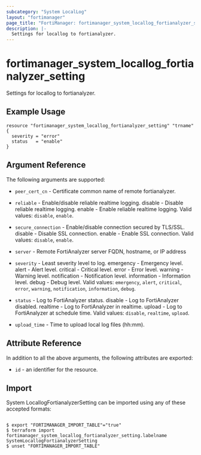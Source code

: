 ```yaml
---
subcategory: "System LocalLog"
layout: "fortimanager"
page_title: "FortiManager: fortimanager_system_locallog_fortianalyzer_setting"
description: |-
  Settings for locallog to fortianalyzer.
---
```


# fortimanager_system_locallog_fortianalyzer_setting
Settings for locallog to fortianalyzer.

## Example Usage

```hcl
resource "fortimanager_system_locallog_fortianalyzer_setting" "trname" {
  severity = "error"
  status   = "enable"
}
```

## Argument Reference


The following arguments are supported:


* `peer_cert_cn` - Certificate common name of remote fortianalyzer.
* `reliable` - Enable/disable reliable realtime logging. disable - Disable reliable realtime logging. enable - Enable reliable realtime logging. Valid values: `disable`, `enable`.

* `secure_connection` - Enable/disable connection secured by TLS/SSL. disable - Disable SSL connection. enable - Enable SSL connection. Valid values: `disable`, `enable`.

* `server` - Remote FortiAnalyzer server FQDN, hostname, or IP address
* `severity` - Least severity level to log. emergency - Emergency level. alert - Alert level. critical - Critical level. error - Error level. warning - Warning level. notification - Notification level. information - Information level. debug - Debug level. Valid values: `emergency`, `alert`, `critical`, `error`, `warning`, `notification`, `information`, `debug`.

* `status` - Log to FortiAnalyzer status. disable - Log to FortiAnalyzer disabled. realtime - Log to FortiAnalyzer in realtime. upload - Log to FortiAnalyzer at schedule time. Valid values: `disable`, `realtime`, `upload`.

* `upload_time` - Time to upload local log files (hh:mm).


## Attribute Reference

In addition to all the above arguments, the following attributes are exported:
* `id` - an identifier for the resource.

## Import

System LocallogFortianalyzerSetting can be imported using any of these accepted formats:
```

$ export "FORTIMANAGER_IMPORT_TABLE"="true"
$ terraform import fortimanager_system_locallog_fortianalyzer_setting.labelname SystemLocallogFortianalyzerSetting
$ unset "FORTIMANAGER_IMPORT_TABLE"
```

